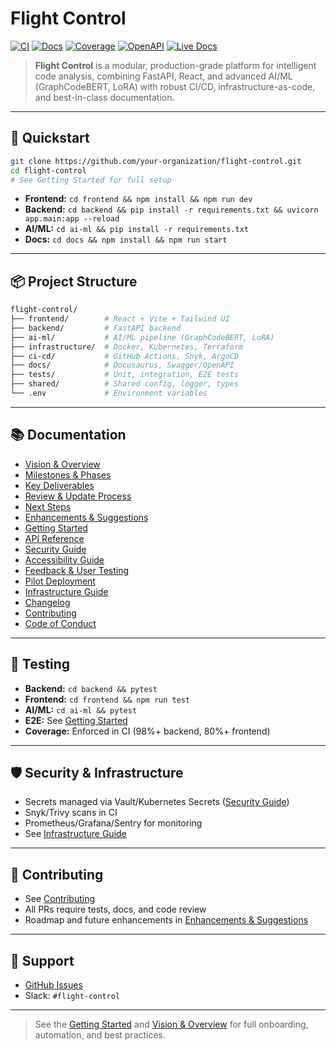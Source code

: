 # Flight Control

[![CI](https://github.com/your-organization/flight-control/actions/workflows/ci.yml/badge.svg)](https://github.com/your-organization/flight-control/actions/workflows/ci.yml)
[![Docs](https://github.com/your-organization/flight-control/actions/workflows/docs.yml/badge.svg)](https://github.com/your-organization/flight-control/actions/workflows/docs.yml)
[![Coverage](https://img.shields.io/badge/coverage-98%25%2B-brightgreen)](https://codecov.io/gh/your-organization/flight-control)
[![OpenAPI](https://img.shields.io/badge/OpenAPI-Swagger-blue)](./docs/swagger/openapi.yaml)
[![Live Docs](https://your-org.github.io/flight-control/)](https://your-org.github.io/flight-control/)

> **Flight Control** is a modular, production-grade platform for intelligent code analysis, combining FastAPI, React, and advanced AI/ML (GraphCodeBERT, LoRA) with robust CI/CD, infrastructure-as-code, and best-in-class documentation.

---

## 🚀 Quickstart

```bash
git clone https://github.com/your-organization/flight-control.git
cd flight-control
# See Getting Started for full setup
```

- **Frontend:** `cd frontend && npm install && npm run dev`
- **Backend:** `cd backend && pip install -r requirements.txt && uvicorn app.main:app --reload`
- **AI/ML:** `cd ai-ml && pip install -r requirements.txt`
- **Docs:** `cd docs && npm install && npm run start`

---

## 📦 Project Structure

```bash
flight-control/
├── frontend/        # React + Vite + Tailwind UI
├── backend/         # FastAPI backend
├── ai-ml/           # AI/ML pipeline (GraphCodeBERT, LoRA)
├── infrastructure/  # Docker, Kubernetes, Terraform
├── ci-cd/           # GitHub Actions, Snyk, ArgoCD
├── docs/            # Docusaurus, Swagger/OpenAPI
├── tests/           # Unit, integration, E2E tests
├── shared/          # Shared config, logger, types
└── .env             # Environment variables
```

---

## 📚 Documentation

- [Vision & Overview](./VISION.md)
- [Milestones & Phases](./MILESTONES.md)
- [Key Deliverables](./DELIVERABLES.md)
- [Review & Update Process](./REVIEW_PROCESS.md)
- [Next Steps](./NEXT_STEPS.md)
- [Enhancements & Suggestions](./ENHANCEMENTS.md)
- [Getting Started](./docs/src/docs/getting-started.md)
- [API Reference](./docs/src/docs/api-reference.md)
- [Security Guide](./docs/src/docs/security.md)
- [Accessibility Guide](./docs/src/docs/accessibility.md)
- [Feedback & User Testing](./docs/src/docs/feedback.md)
- [Pilot Deployment](./docs/src/docs/pilot-deployment.md)
- [Infrastructure Guide](./infrastructure/README.md)
- [Changelog](./CHANGELOG.md)
- [Contributing](./CONTRIBUTING.md)
- [Code of Conduct](./CODE_OF_CONDUCT.md)

---

## 🧪 Testing
- **Backend:** `cd backend && pytest`
- **Frontend:** `cd frontend && npm run test`
- **AI/ML:** `cd ai-ml && pytest`
- **E2E:** See [Getting Started](./docs/src/docs/getting-started.md#run-all-tests)
- **Coverage:** Enforced in CI (98%+ backend, 80%+ frontend)

---

## 🛡️ Security & Infrastructure
- Secrets managed via Vault/Kubernetes Secrets ([Security Guide](./docs/src/docs/security.md))
- Snyk/Trivy scans in CI
- Prometheus/Grafana/Sentry for monitoring
- See [Infrastructure Guide](./infrastructure/README.md)

---

## 🤝 Contributing
- See [Contributing](./CONTRIBUTING.md)
- All PRs require tests, docs, and code review
- Roadmap and future enhancements in [Enhancements & Suggestions](./ENHANCEMENTS.md)

---

## 📣 Support
- [GitHub Issues](https://github.com/your-organization/flight-control/issues)
- Slack: `#flight-control`

---

> See the [Getting Started](./docs/src/docs/getting-started.md) and [Vision & Overview](./VISION.md) for full onboarding, automation, and best practices.